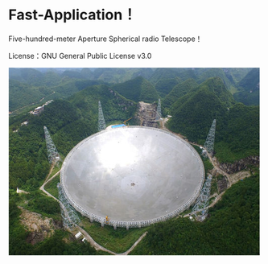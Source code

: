 # Fast-Application！

Five-hundred-meter Aperture Spherical radio Telescope！

License：GNU General Public License v3.0

![image](fast.jpg)
